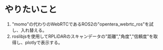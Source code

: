 # やりたいこと

1. "momo"の代わりのWebRTCであるROS2の"opentera_webrtc_ros"を試し、入れ替える。
2. roslibjsを使用してRPLiDARのスキャンデータの"距離","角度","信頼度"を取得し、plotlyで表示する。
